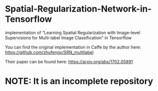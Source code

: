 # Spatial-Regularization-Network-in-Tensorflow
implementation of “Learning Spatial Regularization with Image-level Supervisions for Multi-label Image Classification” in Tensorflow

You can find the original implementation in Caffe by the author here: https://github.com/zhufengx/SRN_multilabel

Their paper can be found here: https://arxiv.org/abs/1702.05891

# NOTE: It is an incomplete repository
